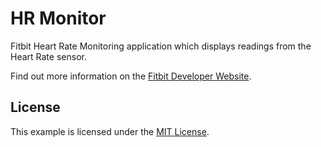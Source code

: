 # HR Monitor

Fitbit Heart Rate Monitoring application which displays readings from the Heart Rate
sensor.

Find out more information on the
[Fitbit Developer Website](https://dev.fitbit.com).

## License

This example is licensed under the [MIT License](./LICENSE).
